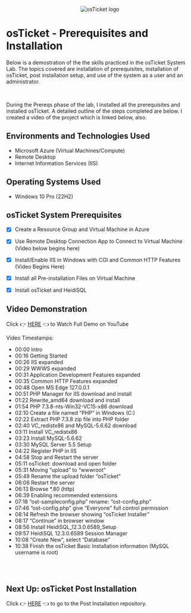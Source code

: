 <p align="center">
<img src="https://i.imgur.com/Clzj7Xs.png" alt="osTicket logo"/>
</p>

<h1>osTicket - Prerequisites and Installation</h1>
Below is a demostration of the the skills practiced in the osTicket System Lab.  The topics covered are installation of prerequisites, installation of osTicket, post installation setup, and use of the system as a user and an administrator.

<p> 
<br>
 
During the Prereqs phase of the lab, I installed all the prerequisites and installed osTicket. A detailed outline of the steps completed are below. I created a video of the project which is linked below, also.
<br/>
</p>



   

 </p>
 






<h2>Environments and Technologies Used</h2>

- Microsoft Azure (Virtual Machines/Compute)
- Remote Desktop 
- Internet Information Services (IIS)

<h2>Operating Systems Used </h2>

- Windows 10 Pro (22H2)</b>



<h2>osTicket System Prerequisites</h2>

- [X] Create a Resource Group and Virtual Machine in Azure 

- [X] Use Remote Desktop Connection App to Connect to Virtual Machine (Video below begins here)

- [X] Install/Enable IIS in Windows with CGI and Common HTTP Features (Video Begins Here)

- [X] Install all Pre-installation Files on Virtual Machine

- [X] Install osTicket and HeidiSQL



<h2>Video Demonstration</h2>


Click 👉 [HERE](https://github.com/Kathy-Miller/osTicket-prereqs/assets/148352721/e12cb0f4-8caf-4e49-aaad-1e2522c2d19e) 👈 to Watch Full Demo on YouTube


Video Timestamps:

- 00:00 Intro 
- 00:16 Getting Started
- 00:26 IIS expanded 
- 00:29 WWWS expanded 
- 00:31 Application Development Features expanded 
- 00:35 Common HTTP Features expanded 
- 00:48 Open MS Edge 127.0.0.1 
- 00:51 PHP Manager for IIS download and install
- 01:22 Rewrite_amd64 download and install
- 01:54 PHP 7.3.8-nts-Win32-VC15-x86 download 
- 02:10 Create a file named “PHP” in Windows (C:)
- 02:22 Extract PHP 7.3.8 zip file into PHP folder
- 02:40 VC_redistx86 and MySQL-5.6.62 download 
- 03:11 Install VC_redistx86 
- 03:23 Install MySQL-5.6.62
- 03:30 MySQL Server 5.5 Setup
- 04:22 Register PHP in IIS
- 04:58 Stop and Restart the server
- 05:11 osTicket: download and open folder
- 05:31 Moving “upload” to “wwwroot”
- 05:49 Rename the upload folder “osTicket”
- 06:08 Restart the server
- 06:13 Browse *.80 (http)
- 06:39 Enabling recommended extensions
- 07:18 “ost-sampleconfig.php” rename: “ost-config.php”
- 07:46 “ost-config.php” give “Everyone” full control permission
- 08:14 Refresh the browser showing “osTicket Installer”
- 08:17 “Continue” in browser window
- 08:56 Install HeidiSQL_12.3.0.6589_Setup
- 09:57 HeidiSQL 12.3.0.6589 Session Manager
- 10:08 “Create New”, select “Database”
- 10:38 Finish the osTicket Basic Installation information  (MySQL username is root)



<br>

</br>


<h2>Next Up: osTicket Post Installation</h2>

Click 👉 [HERE](https://github.com/Kathy-Miller/osTicket-Post-Installation) 👈 to go to the Post Installation repository.



              

